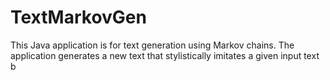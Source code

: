 # TextMarkovGen
This Java application is for text generation using Markov chains. The application generates a new text that stylistically imitates a given input text b